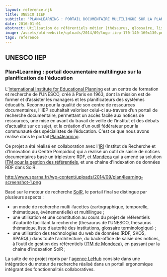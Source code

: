 ```yaml
---
layout: reference.njk
title: UNESCO IIEP
subtitle: "PLAN4LEARNING : PORTAIL DOCUMENTAIRE MULTILINGUE SUR LA PLANIFICATION DE L'ÉDUCATION"
date: 2016-01-01
abstract: Utilisation de référentiels métier (thésaurus, glossaire, listes d'autorités) pour proposer un système de recherche intelligent.
image: /assets/old-website/uploads/2014/09/logo-iiep-170-140-160x130.png
tags: reference
---
```


## UNESCO IIEP

### Plan4Learning : portail documentaire multilingue sur la planification de l'éducation

L’[International Institute for Educational Planning](http://www.iiep.unesco.org/) est un centre de formation et recherche de l’UNESCO, créé à Paris en 1963, dont la mission est de former et d’assister les managers et les planificateurs des systèmes éducatifs. Reconnu pour la qualité de son centre de ressources documentaires, l’IIEP souhaitait valoriser celui-ci au-travers d’un portail de recherche documentaire, permettant un accès facile aux notices de ressources, une mise en avant du travail de veille de l’institut et des débats d’actualité sur ce sujet, et la création d’un outil fédérateur pour la communauté des spécialistes de l’éducation. C'est ce que nous avons réalisé dans le portail [Plan4learning](http://plan4learning.iiep.unesco.org/).

Ce projet a été réalisé en collaboration avec l'[IRI](http://www.iri.centrepompidou.fr/) (Institut de Recherche et d'Innovation du Centre Pompidou) qui a réalisé un outil de saisie de notices documentaires basé un triplestore RDF, et [Mondeca](http://www.mondeca.com/) qui a amené sa solution [ITM pour la gestion des référentiels](http://www.mondeca.com/Products/Intelligent-Topic-Manager), et une chaine d'indexation de données RDF dans SolR.

http://www.sparna.fr//wp-content/uploads/2014/09/plan4learning-screenshot-1.png

Basé sur le moteur de recherche [SolR](http://lucene.apache.org/solr), le portail final se distingue par plusieurs aspects :

- un mode de recherche multi-facettes (cartographique, temporelle, thématiques, événementielle) et multilingue ;
- une utilisation et une constitution au cours du projet de référentiels d’autorité facilitant la recherche (thesaurus de l’UNESCO, thesaurus thématique, liste d’autorité des institutions, glossaire terminologique) ;
- une utilisation des technologies du web de données (RDF, SKOS, SPARQL) dans toute l’architecture, du back-office de saisie des notices, à l’outil de gestion des référentiels ([ITM de Mondeca](http://www.mondeca.com/Products/Intelligent-Topic-Manager)), en passant par la chaine d’indexation SolR ;

La suite de ce projet repris par l'[agence LeHub](http://www.lehub-agence.com/) consiste dans une intégration du moteur de recherche réalisé dans un portail ergonomique intégrant des fonctionnalités collaboratives.